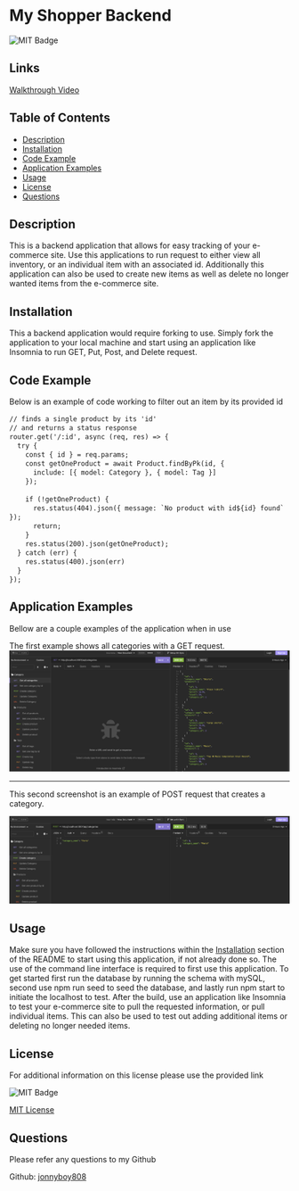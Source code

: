 # My Shopper Backend

![MIT Badge](https://img.shields.io/badge/license-MIT-green)

## Links

[Walkthrough Video](https://drive.google.com/file/d/1pPk3p78dewEXlqegHU1T5IhvrfWoZ0OO/view)

## Table of Contents

* [Description](#description)
* [Installation](#installation)
* [Code Example](#code-example)
* [Application Examples](#application-examples)
* [Usage](#usage)
* [License](#license)
* [Questions](#questions)



## Description
This is a backend application that allows for easy tracking of your e-commerce site. Use this applications to run request to either view all inventory, or an individual item with an associated id. Additionally this application can also be used to create new items as well as delete no longer wanted items from the e-commerce site.

## Installation
This a backend application would require forking to use. Simply fork the application to your local machine and start using an application like Insomnia to run GET, Put, Post, and Delete request.

## Code Example
Below is an example of code working to filter out an item by its provided id
```JS
// finds a single product by its 'id'
// and returns a status response
router.get('/:id', async (req, res) => {
  try {
    const { id } = req.params;
    const getOneProduct = await Product.findByPk(id, {
      include: [{ model: Category }, { model: Tag }]
    });

    if (!getOneProduct) {
      res.status(404).json({ message: `No product with id${id} found` });
      return;
    }
    res.status(200).json(getOneProduct);
  } catch (err) {
    res.status(400).json(err)
  }
});
```

## Application Examples
Bellow are a couple examples of the application when in use

The first example shows all categories with a GET request.
![List Example](./assets/images/get-request.png)

---

This second screenshot is an example of POST request that creates a category.

![Table Example](./assets/images/post-request.png)

## Usage
Make sure you have followed the instructions within the [Installation](#installation) section of the README to start using this application, if not already done so. The use of the command line interface is required to first use this application. To get started first run the database by running the schema with mySQL, second use npm run seed to seed the database, and lastly run npm start to initiate the localhost to test. After the build, use an application like Insomnia to test your e-commerce site to pull the requested information, or pull individual items. This can also be used to test out adding additional items or deleting no longer needed items.



## License
For additional information on this license please use the provided link

![MIT Badge](https://img.shields.io/badge/license-MIT-green)

[MIT License](https://choosealicense.com/licenses/mit/)

## Questions
Please refer any questions to my Github

Github: [jonnyboy808](https://github.com/jonnyboy808)


